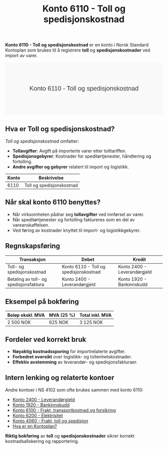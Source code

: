 ﻿---
title: "Konto 6110 - Toll og spedisjonskostnad"
seoTitle: "6110-toll-og-spedisjonskostnad"
description: '**Konto 6110 - Toll og spedisjonskostnad** er en konto i Norsk Standard Kontoplan som brukes til å registrere **toll** og **spedisjonskostnader** ved import av...'
---

**Konto 6110 - Toll og spedisjonskostnad** er en konto i Norsk Standard Kontoplan som brukes til å registrere **toll** og **spedisjonskostnader** ved import av varer.

![Illustrasjon av konto 6110 Toll og spedisjonskostnad](6110-toll-og-spedisjonskostnad-image.svg)

## Hva er Toll og spedisjonskostnad?

*Toll og spedisjonskostnad* omfatter:

* **Tollavgifter**: Avgift på importerte varer etter tolltariffen.
* **Spedisjonsgebyrer**: Kostnader for speditørtjenester, håndtering og fortolling.
* **Andre avgifter og gebyrer** relatert til import og logistikk.

| Konto | Beskrivelse               |
|-------|---------------------------|
| 6110  | Toll og spedisjonskostnad |

## Når skal konto 6110 benyttes?

* Når virksomheten pådrar seg **tollavgifter** ved innførsel av varer.
* Når speditørtjenester og fortolling faktureres som en del av vareanskaffelsen.
* Ved føring av kostnader knyttet til import- og logistikkgebyrer.

## Regnskapsføring

| Transaksjon                            | Debet                                          | Kredit                       |
|----------------------------------------|------------------------------------------------|------------------------------|
| Toll- og spedisjonskostnad             | Konto 6110 - Toll og spedisjonskostnad         | Konto 2400 - Leverandørgjeld |
| Betaling av toll- og spedisjonsfaktura | Konto 2400 - Leverandørgjeld                   | Konto 1920 - Bankinnskudd    |

## Eksempel på bokføring

| Beløp ekskl. MVA | MVA (25 %) | Total inkl. MVA |
|------------------|------------|-----------------|
| 2 500 NOK        | 625 NOK    | 3 125 NOK       |

## Fordeler ved korrekt bruk

* **Nøyaktig kostnadssporing** for importrelaterte avgifter.
* **Forbedret oversikt** over logistikk- og tollenhetskostnader.
* **Effektiv avstemming** av leverandør- og spedisjonsfakturaer.

## Intern lenking og relaterte kontoer

Andre kontoer i NS 4102 som ofte brukes sammen med konto 6110:

* [Konto 2400 - Leverandørgjeld](/blogs/kontoplan/2400-leverandorgjeld "Konto 2400 - Leverandørgjeld")
* [Konto 1920 - Bankinnskudd](/blogs/kontoplan/1920-bankinnskudd "Konto 1920 - Bankinnskudd")
* [Konto 6100 - Frakt, transportkostnad og forsikring](/blogs/kontoplan/6100-frakt-transportkostnad-og-forsikring "Konto 6100 - Frakt, transportkostnad og forsikring")
* [Konto 6200 - Elektrisitet](/blogs/kontoplan/6200-elektrisitet "Konto 6200 - Elektrisitet")
* [Konto 4060 - Frakt, toll og spedisjon](/blogs/kontoplan/4060-frakt-toll-og-spedisjon "Konto 4060 - Frakt, toll og spedisjon")
* [Hva er en Kontoplan?](/blogs/regnskap/hva-er-kontoplan "Hva er en Kontoplan? Komplett Guide til Kontoplaner i Norsk Regnskap")

**Riktig bokføring** av **toll** og **spedisjonskostnader** sikrer korrekt kostnadsallokering og rapportering.






